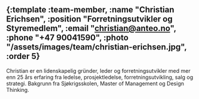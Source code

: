 {:template :team-member,
 :name "Christian Erichsen",
 :position "Forretningsutvikler og Styremedlem",
 :email "christian@anteo.no",
 :phone "+47 90041590",
 :photo "/assets/images/team/christian-erichsen.jpg",
 :order 5}
---
Christian er en lidenskapelig gründer, leder og forretningsutvikler med mer enn 25 års erfaring fra ledelse, prosjektledelse, forretningsutvikling, salg og strategi. Bakgrunn fra Sjøkrigsskolen, Master of Management og Design Thinking.